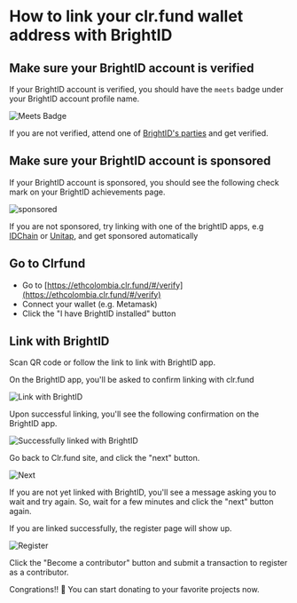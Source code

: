 # How to link your clr.fund wallet address with BrightID 

## Make sure your BrightID account is verified
If your BrightID account is verified, you should have the `meets` badge under your BrightID account profile name.

![Meets Badge](screenshots/brightid/1_meet.png?raw=true)

If you are not verified, attend one of [BrightID's parties](https://meet.brightid.org/#/) and get verified.

## Make sure your BrightID account is sponsored
If your BrightID account is sponsored, you should see the following check mark on your BrightID achievements page.

![sponsored](screenshots/brightid/2_sponsored.png?raw=true)

If you are not sponsored, try linking with one of the brightID apps, e.g [IDChain](https://idchain.one/begin/) or [Unitap](https://unitap.app/gas-faucet), and get sponsored automatically

## Go to Clrfund

  - Go to [https://ethcolombia.clr.fund/#/verify](https://ethcolombia.clr.fund/#/verify)
  - Connect your wallet (e.g. Metamask)
  - Click the "I have BrightID installed" button

## Link with BrightID

  Scan QR code or follow the link to link with BrightID app.

  On the BrightID app, you'll be asked to confirm linking with clr.fund


  ![Link with BrightID](screenshots/brightid/3_link.png?raw=true)

  Upon successful linking, you'll see the following confirmation on the BrightID app.

  ![Successfully linked with BrightID](screenshots/brightid/4_success.png?raw=true)


  Go back to Clr.fund site, and click the "next" button.

  ![Next](screenshots/brightid/5_next.png?raw=true)

  If you are not yet linked with BrightID, you'll see a message asking you to wait and try again. So, wait for a few minutes and click the "next" button again.

  If you are linked successfully, the register page will show up.

  ![Register](screenshots/brightid/6_register.png?raw=true)

  Click the "Become a contributor" button and submit a transaction to register as a contributor.

  Congrations!! :tada: You can start donating to your favorite projects now.

